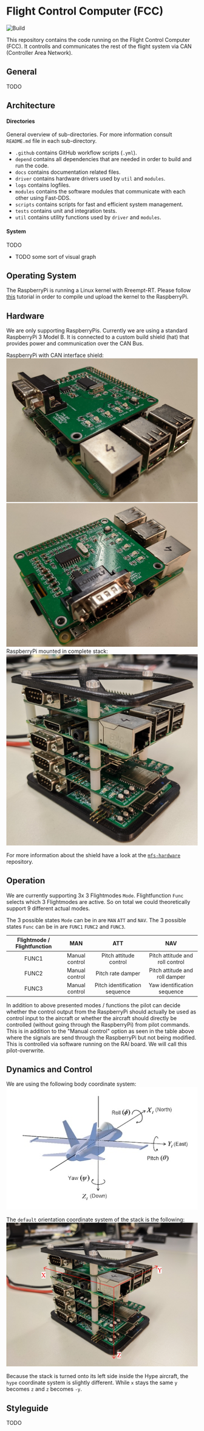 # Flight Control Computer (FCC)

![Build](https://github.com/tub-uas/fcc/workflows/build/badge.svg)

This repository contains the code running on the Flight Control Computer (FCC). It controlls and communicates the rest of the flight system via CAN (Controller Area Network).

## General
TODO

## Architecture

#### Directories
General overview of sub-directories. For more information consult `README.md` file in each sub-directory.
- `.github` contains GitHub workflow scripts (`.yml`).  
- `depend` contains all dependencies that are needed in order to build and run the code.
- `docs` contains documentation related files.
- `driver` contains hardware drivers used by `util` and `modules`.
- `logs` contains logfiles.
- `modules` contains the software modules that communicate with each other using Fast-DDS.
- `scripts` contains scripts for fast and efficient system management.
- `tests` contains unit and integration tests.
- `util` contains utility functions used by `driver` and `modules`.


#### System
TODO
- TODO some sort of visual graph

## Operating System

The RaspberryPi is running a Linux kernel with Rreempt-RT. Please follow [this](https://lemariva.com/blog/2019/09/raspberry-pi-4b-preempt-rt-kernel-419y-performance-test) tutorial in order to compile und upload the kernel to the RaspberryPi.

## Hardware
We are only supporting RaspberryPis. Currently we are using a standard RaspberryPi 3 Model B. It is connected to a custom build shield (hat) that provides power and communication over the CAN Bus.

RaspberryPi with CAN interface shield:
![](docs/rpi_side.jpg)
![](docs/rpi_top.jpg)
RaspberryPi mounted in complete stack:
![](docs/stack.jpg)

For more information about the shield have a look at the [`mfs-hardware`](https://github.com/tub-uas/mfs-hardware) repository.

## Operation
We are currently supporting 3x 3 Flightmodes `Mode`. Flightfunction `Func` selects which 3 Flightmodes are active. So on total we could theoretically support 9 different actual modes.

The 3 possible states `Mode` can be in are `MAN` `ATT` and `NAV`. The 3 possible states `Func` can be in are `FUNC1` `FUNC2` and `FUNC3`.


| Flightmode / Flightfunction | MAN            | ATT                           | NAV                             |
|:---------------------------:|:--------------:|:-----------------------------:|:-------------------------------:|
| FUNC1                       | Manual control | Pitch attitude control        | Pitch attitude and roll control |
| FUNC2                       | Manual control | Pitch rate damper             | Pitch attitude and roll damper  |
| FUNC3                       | Manual control | Pitch identification sequence | Yaw identification sequence     |

In addition to above presented modes / functions the pilot can decide whether the control output from the RaspberryPi should actually be used as control input to the aircraft or whether the aircraft should directly be controlled (without going through the RaspberryPi) from pilot commands. This is in addition to the "Manual control" option as seen in the table above where the signals are send through the RaspberryPi but not being modified. This is controlled via software running on the RAI board. We will call this pilot-overwrite.






## Dynamics and Control
We are using the following body coordinate system:
![](docs/coordinate_system.jpg)

The `default` orientation coordinate system of the stack is the following:
![](docs/stack_coordinates.jpg)

Because the stack is turned onto its left side inside the Hype aircraft, the `hype` coordinate system is slightly different. While `x` stays the same `y` becomes `z` and `z` becomes `-y`.


## Styleguide
TODO

